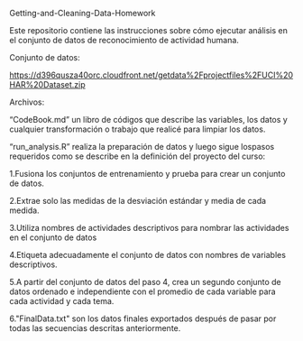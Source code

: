 Getting-and-Cleaning-Data-Homework

Este repositorio contiene las instrucciones sobre cómo ejecutar análisis en el conjunto de datos de reconocimiento de actividad humana.

Conjunto de datos:

https://d396qusza40orc.cloudfront.net/getdata%2Fprojectfiles%2FUCI%20HAR%20Dataset.zip

Archivos:

“CodeBook.md” un libro de códigos que describe las variables, los datos y cualquier transformación o trabajo que realicé para limpiar los datos.

“run_analysis.R” realiza la preparación de datos y luego sigue lospasos requeridos como se describe en la definición del proyecto del curso:

 1.Fusiona los conjuntos de entrenamiento y prueba para crear un conjunto de datos.
 
 2.Extrae solo las medidas de la desviación estándar y media de cada medida.
 
 3.Utiliza nombres de actividades descriptivos para nombrar las actividades en el conjunto de datos
 
 4.Etiqueta adecuadamente el conjunto de datos con nombres de variables descriptivos.
 
 5.A partir del conjunto de datos del paso 4, crea un segundo conjunto de datos ordenado e independiente con el promedio de cada variable para cada actividad y cada tema.
 
 6."FinalData.txt" son los datos finales exportados después de pasar por todas las secuencias descritas anteriormente.
